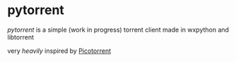 # pytorrent
_pytorrent_ is a simple (work in progress) torrent client made in wxpython and libtorrent

very _heavily_ inspired by [Picotorrent](https://github.com/picotorrent/picotorrent)
